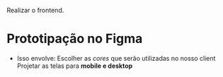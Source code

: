 Realizar o frontend.

# Prototipação no Figma

* Isso envolve:
	Escolher as *cores* que serão utilizadas no nosso client
	Projetar as telas para **mobile e desktop**

